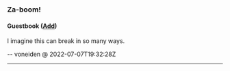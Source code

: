### Za-boom!

#### Guestbook ([Add](https://github.com/voneiden/voneiden/issues/new?title=Comment))

[//]: # (Comments)
I imagine this can break in so many ways.

-- voneiden @ 2022-07-07T19:32:28Z

---

